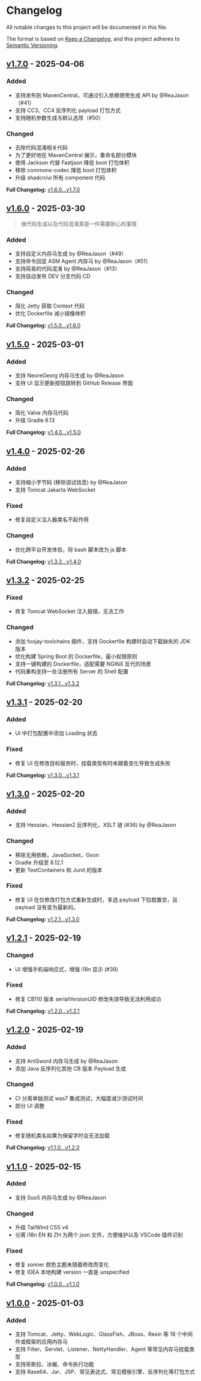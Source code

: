 # Changelog

All notable changes to this project will be documented in this file.

The format is based on [Keep a Changelog](https://keepachangelog.com/en/1.1.0/),
and this project adheres to [Semantic Versioning](https://semver.org/spec/v2.0.0.html).

## [v1.7.0](https://github.com/ReaJason/MemShellParty/releases/tag/v1.7.0) - 2025-04-06

### Added

- 支持发布到 MavenCentral，可通过引入依赖使用生成 API by @ReaJason（#41）
- 支持 CC3、CC4 反序列化 payload 打包方式
- 支持随机参数生成与默认选项（#50）

### Changed

- 去除代码混淆相关代码
- 为了更好地在 MavenCentral 展示，重命名部分模块
- 使用 Jackson 代替 Fastjson 降低 boot 打包体积
- 移除 commons-codec 降低 boot 打包体积
- 升级 shadcn/ui 所有 component 代码

**Full Changelog:** [v1.6.0...v1.7.0](https://github.com/ReaJason/MemShellParty/compare/v1.6.0...v1.7.0)

## [v1.6.0](https://github.com/ReaJason/MemShellParty/releases/tag/v1.6.0) - 2025-03-30

> 做代码生成以及代码混淆真是一件需要耐心的事情

### Added

- 支持自定义内存马生成 by @ReaJason（#49）
- 支持命令回显 ASM Agent 内存马 by @ReaJason（#51）
- 支持简易的代码混淆 by @ReaJason（#13）
- 支持自动发布 DEV 分支代码 CD

### Changed

- 简化 Jetty 获取 Context 代码
- 优化 Dockerfile 减小镜像体积

**Full Changelog:** [v1.5.0...v1.6.0](https://github.com/ReaJason/MemShellParty/compare/v1.5.0...v1.6.0)

## [v1.5.0](https://github.com/ReaJason/MemShellParty/releases/tag/v1.5.0) - 2025-03-01

### Added

- 支持 NeoreGeorg 内存马生成 by @ReaJason
- 支持 UI 显示更新按钮跳转到 GitHub Release 界面

### Changed

- 简化 Valve 内存马代码
- 升级 Gradle 8.13

**Full Changelog:** [v1.4.0...v1.5.0](https://github.com/ReaJason/MemShellParty/compare/v1.4.0...v1.5.0)

## [v1.4.0](https://github.com/ReaJason/MemShellParty/releases/tag/v1.4.0) - 2025-02-26

### Added

- 支持缩小字节码 (移除调试信息) by @ReaJason
- 支持 Tomcat Jakarta WebSocket

### Fixed

- 修复自定义注入器类名不起作用

### Changed

- 优化跨平台开发体验，将 bash 脚本改为 js 脚本

**Full Changelog:** [v1.3.2...v1.4.0](https://github.com/ReaJason/MemShellParty/compare/v1.3.2...v1.4.0)

## [v1.3.2](https://github.com/ReaJason/MemShellParty/releases/tag/v1.3.2) - 2025-02-25

### Fixed

- 修复 Tomcat WebSocket 注入报错，无法工作

### Changed

- 添加 foojay-toolchains 插件，支持 Dockerfile 构建时自动下载缺失的 JDK 版本
- 优化构建 Spring Boot 的 Dockerfile，最小权限原则
- 支持一键构建的 Dockerfile，适配需要 NGINX 反代的场景
- 代码重构支持一处注册所有 Server 的 Shell 配置

**Full Changelog:** [v1.3.1...v1.3.2](https://github.com/ReaJason/MemShellParty/compare/v1.3.1...v1.3.2)

## [v1.3.1](https://github.com/ReaJason/MemShellParty/releases/tag/v1.3.1) - 2025-02-20

### Added

- UI 中打包配置中添加 Loading 状态

### Fixed

- 修复 UI 在修改目标服务时，挂载类型有时未跟着变化导致生成失败

**Full Changelog:** [v1.3.0...v1.3.1](https://github.com/ReaJason/MemShellParty/compare/v1.3.0...v1.3.1)

## [v1.3.0](https://github.com/ReaJason/MemShellParty/releases/tag/v1.3.0) - 2025-02-20

### Added

- 支持 Hessian、Hessian2 反序列化，XSLT 链 (#36) by @ReaJason

### Changed

- 移除无用依赖，JavaSocket，Gson
- Gradle 升级至 8.12.1
- 更新 TestContainers 和 Junit 的版本

### Fixed

- 修复 UI 在仅修改打包方式重新生成时，多选 payload 下拉框置空，且 payload 没有变为最新的。

**Full Changelog:** [v1.2.1...v1.3.0](https://github.com/ReaJason/MemShellParty/compare/v1.2.1...v1.3.0)

## [v1.2.1](https://github.com/ReaJason/MemShellParty/releases/tag/v1.2.1) - 2025-02-19

### Changed

- UI 增强手机端响应式，增强 i18n 显示 (#39)

### Fixed

- 修复 CB110 版本 serialVersionUID 修改失效导致无法利用成功

**Full Changelog:** [v1.2.0...v1.2.1](https://github.com/ReaJason/MemShellParty/compare/v1.2.0...v1.2.1)

## [v1.2.0](https://github.com/ReaJason/MemShellParty/releases/tag/v1.2.0) - 2025-02-19

### Added

- 支持 AntSword 内存马生成 by @ReaJason
- 添加 Java 反序列化其他 CB 版本 Payload 生成

### Changed

- CI 分离单独测试 was7 集成测试，大幅度减少测试时间
- 部分 UI 调整

### Fixed

- 修复随机类名如果为保留字时会无法加载

**Full Changelog:** [v1.1.0...v1.2.0](https://github.com/ReaJason/MemShellParty/compare/v1.1.0...v1.2.0)

## [v1.1.0](https://github.com/ReaJason/MemShellParty/releases/tag/v1.1.0) - 2025-02-15

### Added

- 支持 Suo5 内存马生成 by @ReaJason

### Changed

- 升级 TailWind CSS v4
- 分离 i18n EN 和 ZH 为两个 json 文件，方便维护以及 VSCode 插件识别

### Fixed

- 修复 sonner 颜色主题未随着修改而变化
- 修复 IDEA 本地构建 version 一直是 unspecified

**Full Changelog:** [v1.0.0...v1.1.0](https://github.com/ReaJason/MemShellParty/compare/v1.0.0...v1.1.0)

## [v1.0.0](https://github.com/ReaJason/MemShellParty/releases/tag/v1.0.0) - 2025-01-03

### Added

- 支持 Tomcat、Jetty、WebLogic、GlassFish、JBoss、Resin 等 18 个中间件或框架的应用内存马
- 支持 Filter、Servlet、Listener、NettyHandler、Agent 等常见内存马挂载类型
- 支持哥斯拉、冰蝎、命令执行功能
- 支持 Base64、Jar、JSP、常见表达式、常见模板引擎、反序列化等打包方式